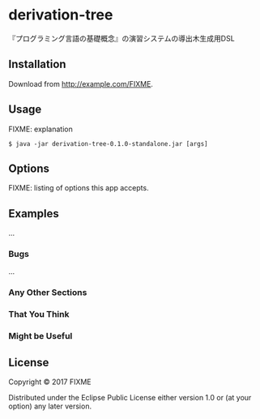 # derivation-tree

『プログラミング言語の基礎概念』の演習システムの導出木生成用DSL

## Installation

Download from http://example.com/FIXME.

## Usage

FIXME: explanation

    $ java -jar derivation-tree-0.1.0-standalone.jar [args]

## Options

FIXME: listing of options this app accepts.

## Examples

...

### Bugs

...

### Any Other Sections
### That You Think
### Might be Useful

## License

Copyright © 2017 FIXME

Distributed under the Eclipse Public License either version 1.0 or (at
your option) any later version.
